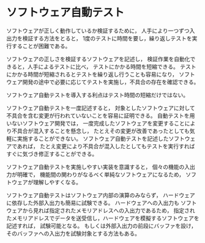 # ソフトウェア自動テスト
ソフトウェアが正しく動作しているか検証するために，
人手により一つずつ入出力を検証する方法をとると，
1度のテストに時間を要し，繰り返しテストを実行することが困難である。

ソフトウェアの正しさを検証するソフトウェアを記述し，
検証作業を自動化できると，人手によるテストに比べ，
テストにかかる時間を短縮できる。
テストにかかる時間が短縮されるとテストを繰り返し行うことも容易になり，
ソフトウェア開発の途中で必要に応じてテストを実施し，不具合の存在を確認できる。

ソフトウェア自動テストを導入する利点はテスト時間の短縮だけではない。

ソフトウェア自動テストを一度記述すると，
対象としたソフトウェアに対して不具合を含む変更が行われていないことを容易に証明できる。
自動テストを用いないソフトウェア開発では，
一度完成したソフトウェアを変更することにより不具合が混入することを懸念し，
たとえその変更が改善であったとしても気軽に実施することができない。
ソフトウェア自動テストを記述したソフトウェアであれば，
たとえ変更により不具合が混入したとしてもテストを実行すればすぐに気づき修正することができる。

ソフトウェア自動テストを実施しやすい実装を意識すると，
個々の機能の入出力が明確で，
機能間の関わりがなるべく単純なソフトウェアになるため，
ソフトウェアが理解しやすくなる。


ソフトウェア自動テストはソフトウェア内部の演算のみならず，
ハードウェアに依存した外部入出力も簡易に試験できる。
ハードウェアへの入出力も
ソフトウェアから見れば指定されたメモリアドレスへの入出力であるため，
指定されたメモリアドレスでデータを送受信し，ハードウェアを模擬するソフトウェアを記述すれば，
試験可能となる。
もしくは外部入出力の前段にバッファを設け，
そのバッファへの入出力を試験対象とする方法もある。


